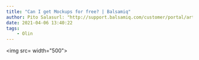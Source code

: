 ```yaml
---
title: "Can I get Mockups for free? | Balsamiq"
author: Pito Salasurl: "http://support.balsamiq.com/customer/portal/articles/105924#edu" cover: "" 
date: 2021-04-06 13:40:22
tags:
    - Olin
---
```

<img src= width="500">


